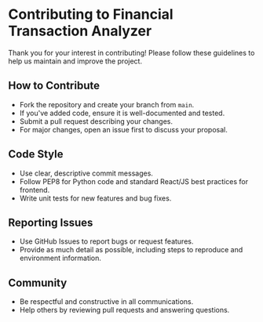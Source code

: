 # Contributing to Financial Transaction Analyzer

Thank you for your interest in contributing! Please follow these guidelines to help us maintain and improve the project.

## How to Contribute

- Fork the repository and create your branch from `main`.
- If you've added code, ensure it is well-documented and tested.
- Submit a pull request describing your changes.
- For major changes, open an issue first to discuss your proposal.

## Code Style

- Use clear, descriptive commit messages.
- Follow PEP8 for Python code and standard React/JS best practices for frontend.
- Write unit tests for new features and bug fixes.

## Reporting Issues

- Use GitHub Issues to report bugs or request features.
- Provide as much detail as possible, including steps to reproduce and environment information.

## Community

- Be respectful and constructive in all communications.
- Help others by reviewing pull requests and answering questions.

